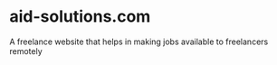 # aid-solutions.com
A freelance website that helps in making jobs available to freelancers remotely
